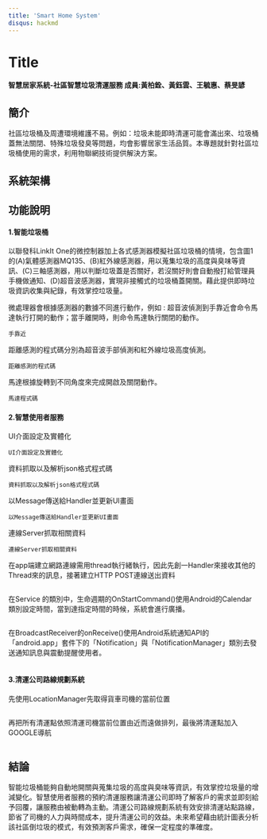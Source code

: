 ```yaml
---
title: 'Smart Home System'
disqus: hackmd
---
```


Title
===
**智慧居家系統-社區智慧垃圾清運服務
成員:黃柏銓、黃鈺雲、王毓惠、蔡旻諺**


## 簡介

社區垃圾桶及周遭環境維護不易。例如：垃圾未能即時清運可能會滿出來、垃圾桶蓋無法關閉、特殊垃圾發臭等問題，均會影響居家生活品質。本專題就針對社區垃圾桶使用的需求，利用物聯網技術提供解決方案。


## 系統架構

## 功能說明
#### 1.智能垃圾桶
以聯發科LinkIt One的微控制器加上各式感測器模擬社區垃圾桶的情境，包含圖1的(A)氣體感測器MQ135、(B)紅外線感測器，用以蒐集垃圾的高度與臭味等資訊、(C)三軸感測器，用以判斷垃圾蓋是否關好，若沒關好則會自動撥打給管理員手機做通知、(D)超音波感測器，實現非接觸式的垃圾桶蓋開關。藉此提供即時垃圾資訊收集與紀錄，有效掌控垃圾量。 

微處理器會根據感測器的數據不同進行動作，例如 : 超音波偵測到手靠近會命令馬達執行打開的動作；當手離開時，則命令馬達執行關閉的動作。

```gherkin=
手靠近
```
距離感測的程式碼分別為超音波手部偵測和紅外線垃圾高度偵測。
``` gherkin=
距離感測的程式碼
```

馬達根據旋轉到不同角度來完成開啟及關閉動作。
``` gherkin=
馬達程式碼
```

#### 2.智慧使用者服務
UI介面設定及實體化
``` gherkin=
UI介面設定及實體化
```
資料抓取以及解析json格式程式碼
``` gherkin=
資料抓取以及解析json格式程式碼
```
以Message傳送給Handler並更新UI畫面
```gherkin=
以Message傳送給Handler並更新UI畫面
```
連線Server抓取相關資料
```gherkin=
連線Server抓取相關資料
```
在app端建立網路連線需用thread執行緒執行，因此先創一Handler來接收其他的Thread來的訊息，接著建立HTTP POST連線送出資料
```gherkin=

```
在Service 的類別中，生命週期的OnStartCommand()使用Android的Calendar類別設定時間，當到達指定時間的時候，系統會進行廣播。
```gherkin=

```
在BroadcastReceiver的onReceive()使用Android系統通知API的「android.app」套件下的「Notification」與「NotificationManager」類別去發送通知訊息與震動提醒使用者。
```gherkin=

```
#### 3.清運公司路線規劃系統
先使用LocationManager先取得貨車司機的當前位置
```gherkin=

```
再把所有清運點依照清運司機當前位置由近而遠做排列，最後將清運點加入GOOGLE導航
```gherkin=

```

## 結論
智能垃圾桶能夠自動地開關與蒐集垃圾的高度與臭味等資訊，有效掌控垃圾量的增減變化。智慧使用者服務的預約清運服務讓清運公司即時了解客戶的需求並即刻給予回覆，讓服務由被動轉為主動。清運公司路線規劃系統有效安排清運站點路線，節省了司機的人力與時間成本，提升清運公司的效益。未來希望藉由統計圖表分析該社區倒垃圾的模式，有效預測客戶需求，確保一定程度的準確度。